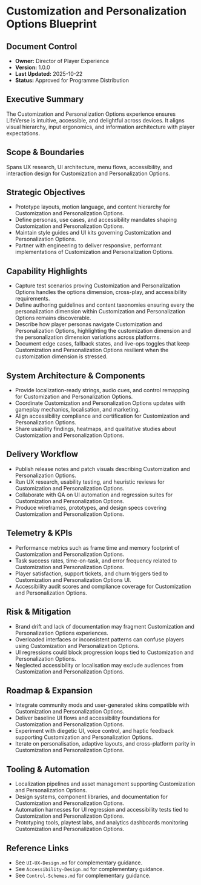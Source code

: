 # Customization and Personalization Options Blueprint
## Document Control
- **Owner:** Director of Player Experience
- **Version:** 1.0.0
- **Last Updated:** 2025-10-22
- **Status:** Approved for Programme Distribution

## Executive Summary
The Customization and Personalization Options experience ensures LifeVerse is intuitive, accessible,
and delightful across devices. It aligns visual hierarchy, input ergonomics, and information
architecture with player expectations.

## Scope & Boundaries
Spans UX research, UI architecture, menu flows, accessibility, and interaction design for
Customization and Personalization Options.

## Strategic Objectives
- Prototype layouts, motion language, and content hierarchy for Customization and Personalization Options.
- Define personas, use cases, and accessibility mandates shaping Customization and Personalization Options.
- Maintain style guides and UI kits governing Customization and Personalization Options.
- Partner with engineering to deliver responsive, performant implementations of Customization and Personalization Options.

## Capability Highlights
- Capture test scenarios proving Customization and Personalization Options handles the options dimension, cross-play, and accessibility requirements.
- Define authoring guidelines and content taxonomies ensuring every the personalization dimension within Customization and Personalization Options remains discoverable.
- Describe how player personas navigate Customization and Personalization Options, highlighting the customization dimension and the personalization dimension variations across platforms.
- Document edge cases, fallback states, and live-ops toggles that keep Customization and Personalization Options resilient when the customization dimension is stressed.

## System Architecture & Components
- Provide localization-ready strings, audio cues, and control remapping for Customization and Personalization Options.
- Coordinate Customization and Personalization Options updates with gameplay mechanics, localisation, and marketing.
- Align accessibility compliance and certification for Customization and Personalization Options.
- Share usability findings, heatmaps, and qualitative studies about Customization and Personalization Options.

## Delivery Workflow
- Publish release notes and patch visuals describing Customization and Personalization Options.
- Run UX research, usability testing, and heuristic reviews for Customization and Personalization Options.
- Collaborate with QA on UI automation and regression suites for Customization and Personalization Options.
- Produce wireframes, prototypes, and design specs covering Customization and Personalization Options.

## Telemetry & KPIs
- Performance metrics such as frame time and memory footprint of Customization and Personalization Options.
- Task success rates, time-on-task, and error frequency related to Customization and Personalization Options.
- Player satisfaction, support tickets, and churn triggers tied to Customization and Personalization Options UI.
- Accessibility audit scores and compliance coverage for Customization and Personalization Options.

## Risk & Mitigation
- Brand drift and lack of documentation may fragment Customization and Personalization Options experiences.
- Overloaded interfaces or inconsistent patterns can confuse players using Customization and Personalization Options.
- UI regressions could block progression loops tied to Customization and Personalization Options.
- Neglected accessibility or localisation may exclude audiences from Customization and Personalization Options.

## Roadmap & Expansion
- Integrate community mods and user-generated skins compatible with Customization and Personalization Options.
- Deliver baseline UI flows and accessibility foundations for Customization and Personalization Options.
- Experiment with diegetic UI, voice control, and haptic feedback supporting Customization and Personalization Options.
- Iterate on personalisation, adaptive layouts, and cross-platform parity in Customization and Personalization Options.

## Tooling & Automation
- Localization pipelines and asset management supporting Customization and Personalization Options.
- Design systems, component libraries, and documentation for Customization and Personalization Options.
- Automation harnesses for UI regression and accessibility tests tied to Customization and Personalization Options.
- Prototyping tools, playtest labs, and analytics dashboards monitoring Customization and Personalization Options.

## Reference Links
- See `UI-UX-Design.md` for complementary guidance.
- See `Accessibility-Design.md` for complementary guidance.
- See `Control-Schemes.md` for complementary guidance.
